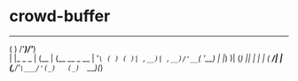 # crowd-buffer

>
  _               ___   ___            
( )            /'___)/'___)           
| |_    _   _ | (__ | (__   __   _ __ 
| '_`\ ( ) ( )| ,__)| ,__)/'__`\( '__)
| |_) )| (_) || |   | |  (  ___/| |   
(_,__/'`\___/'(_)   (_)  `\____)(_)   
